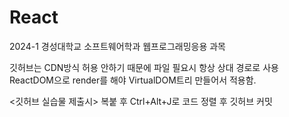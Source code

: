 # React
2024-1 경성대학교 소프트웨어학과 웹프로그래밍응용 과목

깃허브는 CDN방식 허용 안하기 때문에 파일 필요시 항상 상대 경로로 사용
ReactDOM으로 render를 해야 VirtualDOM트리 만들어서 적용함.

<깃허브 실습물 제출시>
복붙 후 Ctrl+Alt+J로 코드 정렬 후 깃허브 커밋
